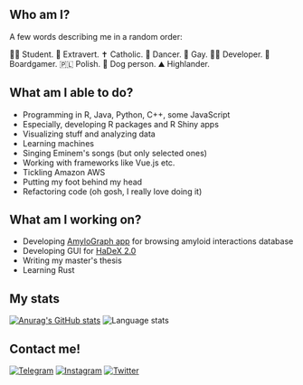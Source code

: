 ## Who am I?

A few words describing me in a random order:

🧑‍🎓 Student.
👐 Extravert.
✝️ Catholic.
💃 Dancer.
🌈 Gay.
👨‍💻 Developer.
🎲 Boardgamer.
🇵🇱 Polish.
🐶 Dog person.
⛰ Highlander.

## What am I able to do?

- Programming in R, Java, Python, C++, some JavaScript
- Especially, developing R packages and R Shiny apps
- Visualizing stuff and analyzing data
- Learning machines
- Singing Eminem's songs (but only selected ones)
- Working with frameworks like Vue.js etc.
- Tickling Amazon AWS
- Putting my foot behind my head
- Refactoring code (oh gosh, I really love doing it)

## What am I working on?

- Developing [AmyloGraph app](https://amylograph.com/) for browsing amyloid interactions database
- Developing GUI for [HaDeX 2.0](https://github.com/hadexversum/HaDeX) 
- Writing my master's thesis
- Learning Rust

## My stats

 [![Anurag's GitHub stats](https://github-readme-stats.vercel.app/api?username=DominikRafacz&theme=radical)](https://github.com/anuraghazra/github-readme-stats)
 ![Language stats](https://github-readme-stats.vercel.app/api/top-langs/?username=DominikRafacz&hide=html,tex,css&langs_count=8&layout=compact)


## Contact me!
[![Telegram](https://img.shields.io/badge/Telegram-2CA5E0?style=for-the-badge&logo=telegram&logoColor=white)](https://t.me/dominiqr)
[![Instagram](https://img.shields.io/badge/Instagram-E4405F?style=for-the-badge&logo=instagram&logoColor=white)](https://www.instagram.com/dominikrafacz/)
[![Twitter](https://img.shields.io/badge/Twitter-1DA1F2?style=for-the-badge&logo=twitter&logoColor=white)](https://twitter.com/dominikrafacz)
